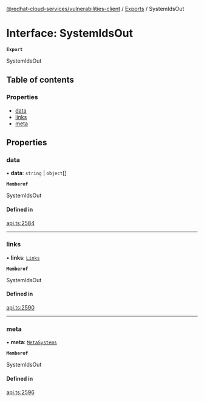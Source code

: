 [@redhat-cloud-services/vulnerabilities-client](../README.md) / [Exports](../modules.md) / SystemIdsOut

# Interface: SystemIdsOut

**`Export`**

SystemIdsOut

## Table of contents

### Properties

- [data](SystemIdsOut.md#data)
- [links](SystemIdsOut.md#links)
- [meta](SystemIdsOut.md#meta)

## Properties

### data

• **data**: `string` \| `object`[]

**`Memberof`**

SystemIdsOut

#### Defined in

[api.ts:2584](https://github.com/RedHatInsights/javascript-clients/blob/main/packages/vulnerabilities/git-api/api.ts#L2584)

___

### links

• **links**: [`Links`](Links.md)

**`Memberof`**

SystemIdsOut

#### Defined in

[api.ts:2590](https://github.com/RedHatInsights/javascript-clients/blob/main/packages/vulnerabilities/git-api/api.ts#L2590)

___

### meta

• **meta**: [`MetaSystems`](MetaSystems.md)

**`Memberof`**

SystemIdsOut

#### Defined in

[api.ts:2596](https://github.com/RedHatInsights/javascript-clients/blob/main/packages/vulnerabilities/git-api/api.ts#L2596)

